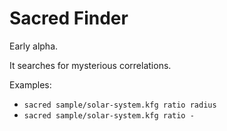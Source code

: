 

# Sacred Finder

Early alpha.

It searches for mysterious correlations.

Examples:

* `sacred sample/solar-system.kfg ratio radius`
* `sacred sample/solar-system.kfg ratio -`
